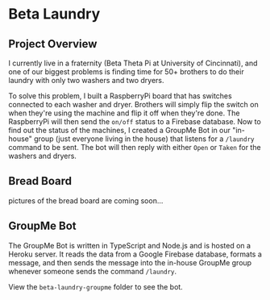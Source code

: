 # Beta Laundry


## Project Overview

I currently live in a fraternity (Beta Theta Pi at University of Cincinnati), and one of our biggest problems is finding time for 50+ brothers to do their laundry with only two washers and two dryers. 

To solve this problem, I built a RaspberryPi board that has switches connected to each washer and dryer. Brothers will simply flip the switch on when they're using the machine and flip it off when they're done. The RaspberryPi will then send the `on/off` status to a Firebase database. Now to find out the status of the machines, I created a GroupMe Bot in our "in-house" group (just everyone living in the house) that listens for a `/laundry` command to be sent. The bot will then reply with either `Open` or `Taken` for the washers and dryers. 


## Bread Board

pictures of the bread board are coming soon...

## GroupMe Bot

The GroupMe Bot is written in TypeScript and Node.js and is hosted on a Heroku server. It reads the data from a Google Firebase database, formats a message, and then sends the message into the in-house GroupMe group whenever someone sends the command `/laundry`.

View the `beta-laundry-groupme` folder to see the bot. 

